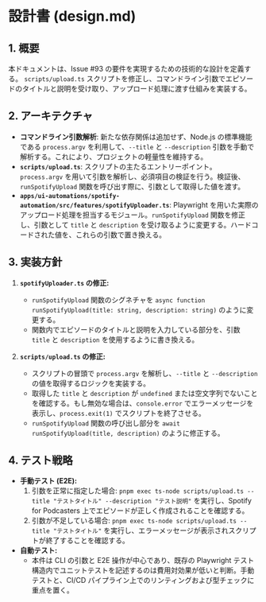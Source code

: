 # 設計書 (design.md)

## 1. 概要

本ドキュメントは、Issue #93 の要件を実現するための技術的な設計を定義する。
`scripts/upload.ts` スクリプトを修正し、コマンドライン引数でエピソードのタイトルと説明を受け取り、アップロード処理に渡す仕組みを実装する。

## 2. アーキテクチャ

- **コマンドライン引数解析**: 新たな依存関係は追加せず、Node.js の標準機能である `process.argv` を利用して、`--title` と `--description` 引数を手動で解析する。これにより、プロジェクトの軽量性を維持する。
- **`scripts/upload.ts`**: スクリプトの主たるエントリーポイント。`process.argv` を用いて引数を解析し、必須項目の検証を行う。検証後、`runSpotifyUpload` 関数を呼び出す際に、引数として取得した値を渡す。
- **`apps/ui-automations/spotify-automation/src/features/spotifyUploader.ts`**: Playwright を用いた実際のアップロード処理を担当するモジュール。`runSpotifyUpload` 関数を修正し、引数として `title` と `description` を受け取るように変更する。ハードコードされた値を、これらの引数で置き換える。

## 3. 実装方針

1.  **`spotifyUploader.ts` の修正:**
    -   `runSpotifyUpload` 関数のシグネチャを `async function runSpotifyUpload(title: string, description: string)` のように変更する。
    -   関数内でエピソードのタイトルと説明を入力している部分を、引数 `title` と `description` を使用するように書き換える。

2.  **`scripts/upload.ts` の修正:**
    -   スクリプトの冒頭で `process.argv` を解析し、`--title` と `--description` の値を取得するロジックを実装する。
    -   取得した `title` と `description` が `undefined` または空文字列でないことを確認する。もし無効な場合は、`console.error` でエラーメッセージを表示し、`process.exit(1)` でスクリプトを終了させる。
    -   `runSpotifyUpload` 関数の呼び出し部分を `await runSpotifyUpload(title, description)` のように修正する。

## 4. テスト戦略

-   **手動テスト (E2E):**
    1.  引数を正常に指定した場合: `pnpm exec ts-node scripts/upload.ts --title "テストタイトル" --description "テスト説明"` を実行し、Spotify for Podcasters 上でエピソードが正しく作成されることを確認する。
    2.  引数が不足している場合: `pnpm exec ts-node scripts/upload.ts --title "テストタイトル"` を実行し、エラーメッセージが表示されスクリプトが終了することを確認する。
-   **自動テスト:**
    -   本件は CLI の引数と E2E 操作が中心であり、既存の Playwright テスト構造内でユニットテストを記述するのは費用対効果が低いと判断。手動テストと、CI/CD パイプライン上でのリンティングおよび型チェックに重点を置く。
